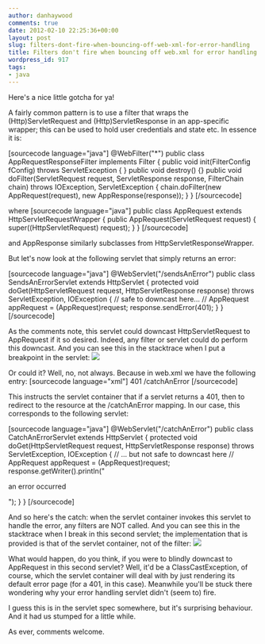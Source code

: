 ```yaml
---
author: danhaywood
comments: true
date: 2012-02-10 22:25:36+00:00
layout: post
slug: filters-dont-fire-when-bouncing-off-web-xml-for-error-handling
title: Filters don't fire when bouncing off web.xml for error handling
wordpress_id: 917
tags:
- java
---
```


Here's a nice little gotcha for ya!



A fairly common pattern is to use a filter that wraps the (Http)ServletRequest and (Http)ServletResponse in an app-specific wrapper; this can be used to hold user credentials and state etc.  In essence it is:
<!-- more -->
[sourcecode language="java"]
@WebFilter("*")
public class AppRequestResponseFilter implements Filter {
  public void init(FilterConfig fConfig) throws ServletException { }
  public void destroy() {}
  public void doFilter(ServletRequest request, ServletResponse response, FilterChain chain)
      throws IOException, ServletException {
    chain.doFilter(new AppRequest(request), new AppResponse(response));
  }
}
[/sourcecode]




where
[sourcecode language="java"]
public class AppRequest extends HttpServletRequestWrapper {
  public AppRequest(ServletRequest request) {
    super((HttpServletRequest) request);
  }
}
[/sourcecode]



and AppResponse similarly subclasses from HttpServletResponseWrapper.




But let's now look at the following servlet that simply returns an error:

[sourcecode language="java"]
@WebServlet("/sendsAnError")
public class SendsAnErrorServlet extends HttpServlet {
  protected void doGet(HttpServletRequest request, HttpServletResponse response)
      throws ServletException, IOException {
    // safe to downcast here...
    // AppRequest appRequest = (AppRequest)request;
    response.sendError(401);
  }
}
[/sourcecode]



As the comments note, this servlet could downcast HttpServletRequest to AppRequest if it so desired.  Indeed, any filter or servlet could do perform this downcast.  And you can see this in the stacktrace when I put a breakpoint in the servlet:
[![](http://danhaywood.files.wordpress.com/2012/02/sendsanerror.png?w=300)](http://danhaywood.files.wordpress.com/2012/02/sendsanerror.png)




Or could it?  Well, no, not always.  Because in web.xml we have the following entry:
[sourcecode language="xml"]
<error-page>
  <error-code>401</error-code>
  <location>/catchAnError</location>
</error-page>
[/sourcecode]



This instructs the servlet container that if a servlet returns a 401, then to redirect to the resource at the /catchAnError mapping.  In our case, this corresponds to the following servlet:

[sourcecode language="java"]
@WebServlet("/catchAnError")
public class CatchAnErrorServlet extends HttpServlet {
  protected void doGet(HttpServletRequest request, HttpServletResponse response)
      throws ServletException, IOException {
    // ... but not safe to downcast here
    // AppRequest appRequest = (AppRequest)request;
    response.getWriter().println("<p>an error occurred</p>");
  }
}
[/sourcecode]



And so here's the catch: when the servlet container invokes this servlet to handle the error, any filters are NOT called.  And you can see this in the stacktrace when I break in this second servlet; the implementation that is provided is that of the servlet container, not of the filter:
[![](http://danhaywood.files.wordpress.com/2012/02/catchanerror.png?w=300)](http://danhaywood.files.wordpress.com/2012/02/catchanerror.png)



What would happen, do you think, if you were to blindly downcast to AppRequest in this second servlet?  Well, it'd be a ClassCastException, of course, which the servlet container will deal with by just rendering its default error page (for a 401, in this case).  Meanwhile you'll be stuck there wondering why your error handling servlet didn't (seem to) fire.



I guess this is in the servlet spec somewhere, but it's surprising behaviour.  And it had us stumped for a little while.



As ever, comments welcome.


